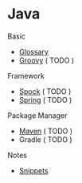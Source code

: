 # Java

Basic

- [Glossary](snips/java/glossary.md)
- [Groovy](snips/java/groovy/README.md) ( TODO )

Framework

- [Spock](snips/java/spock/README.md) ( TODO )
- [Spring](snips/java/spring.md) ( TODO )

Package Manager

- [Maven](snips/java/maven.md) ( TODO )
- Gradle ( TODO )

Notes

- [Snippets](snips/java/snippets.md)
